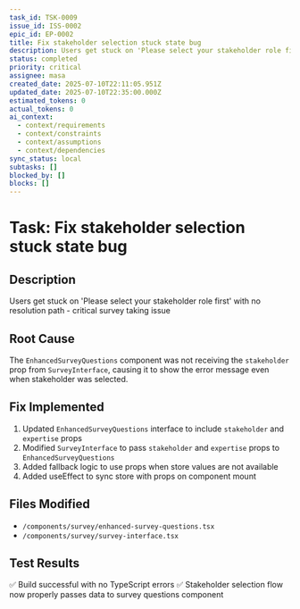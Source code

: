 ```yaml
---
task_id: TSK-0009
issue_id: ISS-0002
epic_id: EP-0002
title: Fix stakeholder selection stuck state bug
description: Users get stuck on 'Please select your stakeholder role first' with no resolution path - critical survey taking issue
status: completed
priority: critical
assignee: masa
created_date: 2025-07-10T22:11:05.951Z
updated_date: 2025-07-10T22:35:00.000Z
estimated_tokens: 0
actual_tokens: 0
ai_context:
  - context/requirements
  - context/constraints
  - context/assumptions
  - context/dependencies
sync_status: local
subtasks: []
blocked_by: []
blocks: []
---
```


# Task: Fix stakeholder selection stuck state bug

## Description
Users get stuck on 'Please select your stakeholder role first' with no resolution path - critical survey taking issue

## Root Cause
The `EnhancedSurveyQuestions` component was not receiving the `stakeholder` prop from `SurveyInterface`, causing it to show the error message even when stakeholder was selected.

## Fix Implemented
1. Updated `EnhancedSurveyQuestions` interface to include `stakeholder` and `expertise` props
2. Modified `SurveyInterface` to pass `stakeholder` and `expertise` props to `EnhancedSurveyQuestions`
3. Added fallback logic to use props when store values are not available
4. Added useEffect to sync store with props on component mount

## Files Modified
- `/components/survey/enhanced-survey-questions.tsx`
- `/components/survey/survey-interface.tsx`

## Test Results
✅ Build successful with no TypeScript errors
✅ Stakeholder selection flow now properly passes data to survey questions component
